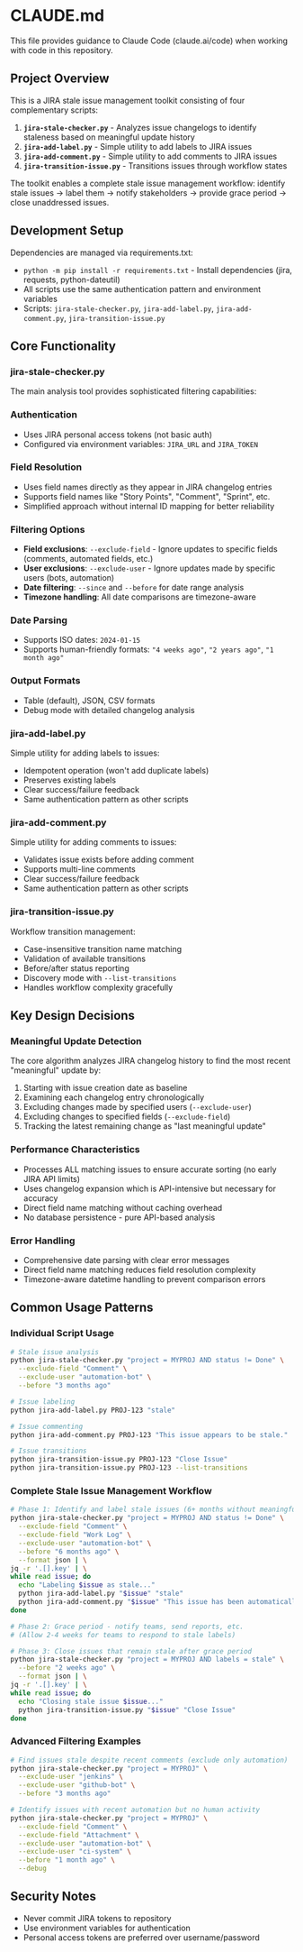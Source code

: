 # CLAUDE.md

This file provides guidance to Claude Code (claude.ai/code) when working with code in this repository.

## Project Overview

This is a JIRA stale issue management toolkit consisting of four complementary scripts:

1. **`jira-stale-checker.py`** - Analyzes issue changelogs to identify staleness based on meaningful update history
2. **`jira-add-label.py`** - Simple utility to add labels to JIRA issues
3. **`jira-add-comment.py`** - Simple utility to add comments to JIRA issues
4. **`jira-transition-issue.py`** - Transitions issues through workflow states

The toolkit enables a complete stale issue management workflow: identify stale issues → label them → notify stakeholders → provide grace period → close unaddressed issues.

## Development Setup

Dependencies are managed via requirements.txt:
- `python -m pip install -r requirements.txt` - Install dependencies (jira, requests, python-dateutil)
- All scripts use the same authentication pattern and environment variables
- Scripts: `jira-stale-checker.py`, `jira-add-label.py`, `jira-add-comment.py`, `jira-transition-issue.py`

## Core Functionality

### jira-stale-checker.py
The main analysis tool provides sophisticated filtering capabilities:

### Authentication
- Uses JIRA personal access tokens (not basic auth)
- Configured via environment variables: `JIRA_URL` and `JIRA_TOKEN`

### Field Resolution
- Uses field names directly as they appear in JIRA changelog entries
- Supports field names like "Story Points", "Comment", "Sprint", etc.
- Simplified approach without internal ID mapping for better reliability

### Filtering Options
- **Field exclusions**: `--exclude-field` - Ignore updates to specific fields (comments, automated fields, etc.)
- **User exclusions**: `--exclude-user` - Ignore updates made by specific users (bots, automation)
- **Date filtering**: `--since` and `--before` for date range analysis
- **Timezone handling**: All date comparisons are timezone-aware

### Date Parsing
- Supports ISO dates: `2024-01-15`
- Supports human-friendly formats: `"4 weeks ago"`, `"2 years ago"`, `"1 month ago"`

### Output Formats
- Table (default), JSON, CSV formats
- Debug mode with detailed changelog analysis

### jira-add-label.py
Simple utility for adding labels to issues:
- Idempotent operation (won't add duplicate labels)
- Preserves existing labels
- Clear success/failure feedback
- Same authentication pattern as other scripts

### jira-add-comment.py
Simple utility for adding comments to issues:
- Validates issue exists before adding comment
- Supports multi-line comments
- Clear success/failure feedback
- Same authentication pattern as other scripts

### jira-transition-issue.py
Workflow transition management:
- Case-insensitive transition name matching
- Validation of available transitions
- Before/after status reporting
- Discovery mode with `--list-transitions`
- Handles workflow complexity gracefully

## Key Design Decisions

### Meaningful Update Detection
The core algorithm analyzes JIRA changelog history to find the most recent "meaningful" update by:
1. Starting with issue creation date as baseline
2. Examining each changelog entry chronologically
3. Excluding changes made by specified users (`--exclude-user`)
4. Excluding changes to specified fields (`--exclude-field`)
5. Tracking the latest remaining change as "last meaningful update"

### Performance Characteristics
- Processes ALL matching issues to ensure accurate sorting (no early JIRA API limits)
- Uses changelog expansion which is API-intensive but necessary for accuracy
- Direct field name matching without caching overhead
- No database persistence - pure API-based analysis

### Error Handling
- Comprehensive date parsing with clear error messages
- Direct field name matching reduces field resolution complexity
- Timezone-aware datetime handling to prevent comparison errors

## Common Usage Patterns

### Individual Script Usage
```bash
# Stale issue analysis
python jira-stale-checker.py "project = MYPROJ AND status != Done" \
  --exclude-field "Comment" \
  --exclude-user "automation-bot" \
  --before "3 months ago"

# Issue labeling
python jira-add-label.py PROJ-123 "stale"

# Issue commenting
python jira-add-comment.py PROJ-123 "This issue appears to be stale."

# Issue transitions
python jira-transition-issue.py PROJ-123 "Close Issue"
python jira-transition-issue.py PROJ-123 --list-transitions
```

### Complete Stale Issue Management Workflow
```bash
# Phase 1: Identify and label stale issues (6+ months without meaningful updates)
python jira-stale-checker.py "project = MYPROJ AND status != Done" \
  --exclude-field "Comment" \
  --exclude-field "Work Log" \
  --exclude-user "automation-bot" \
  --before "6 months ago" \
  --format json | \
jq -r '.[].key' | \
while read issue; do
  echo "Labeling $issue as stale..."
  python jira-add-label.py "$issue" "stale"
  python jira-add-comment.py "$issue" "This issue has been automatically labeled as stale due to 6+ months of inactivity. If still relevant, please update within 2-4 weeks or it will be closed."
done

# Phase 2: Grace period - notify teams, send reports, etc.
# (Allow 2-4 weeks for teams to respond to stale labels)

# Phase 3: Close issues that remain stale after grace period
python jira-stale-checker.py "project = MYPROJ AND labels = stale" \
  --before "2 weeks ago" \
  --format json | \
jq -r '.[].key' | \
while read issue; do
  echo "Closing stale issue $issue..."
  python jira-transition-issue.py "$issue" "Close Issue"
done
```

### Advanced Filtering Examples
```bash
# Find issues stale despite recent comments (exclude only automation)
python jira-stale-checker.py "project = MYPROJ" \
  --exclude-user "jenkins" \
  --exclude-user "github-bot" \
  --before "3 months ago"

# Identify issues with recent automation but no human activity
python jira-stale-checker.py "project = MYPROJ" \
  --exclude-field "Comment" \
  --exclude-field "Attachment" \
  --exclude-user "automation-bot" \
  --exclude-user "ci-system" \
  --before "1 month ago" \
  --debug
```

## Security Notes

- Never commit JIRA tokens to repository
- Use environment variables for authentication
- Personal access tokens are preferred over username/password